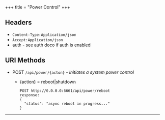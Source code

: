 +++
title = "Power Control"
+++

## Headers
  * `Content-Type:Application/json`
  * `Accept:Application/json`
  * auth - see auth doco if auth is enabled

## URI Methods
* POST `/api/power/{acton}` - _initiates a system power control_
  * {action} = reboot|shutdown

      ```
      POST http://0.0.0.0:6661/api/power/reboot
      response:
      {
        "status": "async reboot in progress..."
      }
      ```
---
